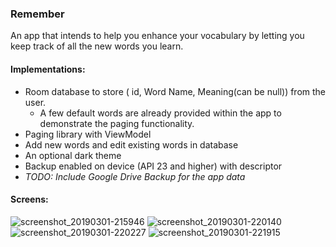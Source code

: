 ### Remember
An app that intends to help you enhance your vocabulary by letting you keep track of all the new words you learn. 

#### Implementations:
* Room database to store ( id, Word Name, Meaning(can be null)) from the user. 
  * A few default words are already provided within the app to demonstrate the paging functionality.
* Paging library with ViewModel
* Add new words and edit existing words in database
* An optional dark theme
* Backup enabled on device (API 23 and higher) with descriptor
* <i> TODO: Include Google Drive Backup for the app data </i>

#### Screens: 
![screenshot_20190301-215946](https://user-images.githubusercontent.com/34805906/53652192-4993c180-3c6e-11e9-87d5-5dc1227dfc59.png) ![screenshot_20190301-220140](https://user-images.githubusercontent.com/34805906/53652198-4e587580-3c6e-11e9-8681-5f8c8c3ae2fc.png)
![screenshot_20190301-220227](https://user-images.githubusercontent.com/34805906/53652205-50bacf80-3c6e-11e9-883e-13488f328ed8.png) ![screenshot_20190301-221915](https://user-images.githubusercontent.com/34805906/53653257-ef483000-3c70-11e9-9d27-c6f3c1501982.png)

